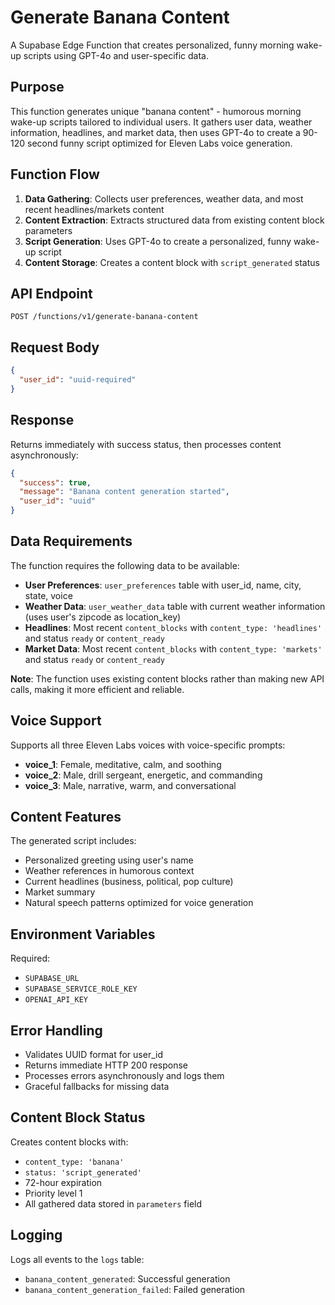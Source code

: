 # Generate Banana Content

A Supabase Edge Function that creates personalized, funny morning wake-up scripts using GPT-4o and user-specific data.

## Purpose

This function generates unique "banana content" - humorous morning wake-up scripts tailored to individual users. It gathers user data, weather information, headlines, and market data, then uses GPT-4o to create a 90-120 second funny script optimized for Eleven Labs voice generation.

## Function Flow

1. **Data Gathering**: Collects user preferences, weather data, and most recent headlines/markets content
2. **Content Extraction**: Extracts structured data from existing content block parameters
3. **Script Generation**: Uses GPT-4o to create a personalized, funny wake-up script
4. **Content Storage**: Creates a content block with `script_generated` status

## API Endpoint

```
POST /functions/v1/generate-banana-content
```

## Request Body

```json
{
  "user_id": "uuid-required"
}
```

## Response

Returns immediately with success status, then processes content asynchronously:

```json
{
  "success": true,
  "message": "Banana content generation started",
  "user_id": "uuid"
}
```

## Data Requirements

The function requires the following data to be available:

- **User Preferences**: `user_preferences` table with user_id, name, city, state, voice
- **Weather Data**: `user_weather_data` table with current weather information (uses user's zipcode as location_key)
- **Headlines**: Most recent `content_blocks` with `content_type: 'headlines'` and status `ready` or `content_ready`
- **Market Data**: Most recent `content_blocks` with `content_type: 'markets'` and status `ready` or `content_ready`

**Note**: The function uses existing content blocks rather than making new API calls, making it more efficient and reliable.

## Voice Support

Supports all three Eleven Labs voices with voice-specific prompts:

- **voice_1**: Female, meditative, calm, and soothing
- **voice_2**: Male, drill sergeant, energetic, and commanding  
- **voice_3**: Male, narrative, warm, and conversational

## Content Features

The generated script includes:
- Personalized greeting using user's name
- Weather references in humorous context
- Current headlines (business, political, pop culture)
- Market summary
- Natural speech patterns optimized for voice generation

## Environment Variables

Required:
- `SUPABASE_URL`
- `SUPABASE_SERVICE_ROLE_KEY`
- `OPENAI_API_KEY`

## Error Handling

- Validates UUID format for user_id
- Returns immediate HTTP 200 response
- Processes errors asynchronously and logs them
- Graceful fallbacks for missing data

## Content Block Status

Creates content blocks with:
- `content_type: 'banana'`
- `status: 'script_generated'`
- 72-hour expiration
- Priority level 1
- All gathered data stored in `parameters` field

## Logging

Logs all events to the `logs` table:
- `banana_content_generated`: Successful generation
- `banana_content_generation_failed`: Failed generation 